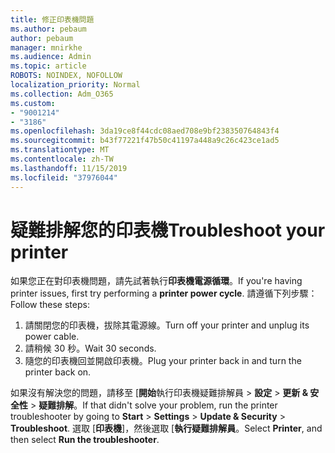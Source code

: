 ```yaml
---
title: 修正印表機問題
ms.author: pebaum
author: pebaum
manager: mnirkhe
ms.audience: Admin
ms.topic: article
ROBOTS: NOINDEX, NOFOLLOW
localization_priority: Normal
ms.collection: Adm_O365
ms.custom:
- "9001214"
- "3186"
ms.openlocfilehash: 3da19ce8f44cdc08aed708e9bf238350764843f4
ms.sourcegitcommit: b43f77221f47b50c41197a448a9c26c423ce1ad5
ms.translationtype: MT
ms.contentlocale: zh-TW
ms.lasthandoff: 11/15/2019
ms.locfileid: "37976044"
---
```

# <a name="troubleshoot-your-printer"></a><span data-ttu-id="ed8cb-102">疑難排解您的印表機</span><span class="sxs-lookup"><span data-stu-id="ed8cb-102">Troubleshoot your printer</span></span>

<span data-ttu-id="ed8cb-103">如果您正在對印表機問題，請先試著執行**印表機電源循環**。</span><span class="sxs-lookup"><span data-stu-id="ed8cb-103">If you're having printer issues, first try performing a **printer power cycle**.</span></span> <span data-ttu-id="ed8cb-104">請遵循下列步驟：</span><span class="sxs-lookup"><span data-stu-id="ed8cb-104">Follow these steps:</span></span>

1. <span data-ttu-id="ed8cb-105">請關閉您的印表機，拔除其電源線。</span><span class="sxs-lookup"><span data-stu-id="ed8cb-105">Turn off your printer and unplug its power cable.</span></span>
2. <span data-ttu-id="ed8cb-106">請稍候 30 秒。</span><span class="sxs-lookup"><span data-stu-id="ed8cb-106">Wait 30 seconds.</span></span>
3. <span data-ttu-id="ed8cb-107">隨您的印表機回並開啟印表機。</span><span class="sxs-lookup"><span data-stu-id="ed8cb-107">Plug your printer back in and turn the printer back on.</span></span>

<span data-ttu-id="ed8cb-108">如果沒有解決您的問題，請移至 [**開始**執行印表機疑難排解員 > **設定** > **更新 & 安全性** > **疑難排解**。</span><span class="sxs-lookup"><span data-stu-id="ed8cb-108">If that didn't solve your problem, run the printer troubleshooter by going to **Start** > **Settings** > **Update & Security** > **Troubleshoot**.</span></span> <span data-ttu-id="ed8cb-109">選取 [**印表機**]，然後選取 [**執行疑難排解員**。</span><span class="sxs-lookup"><span data-stu-id="ed8cb-109">Select **Printer**, and then select **Run the troubleshooter**.</span></span>